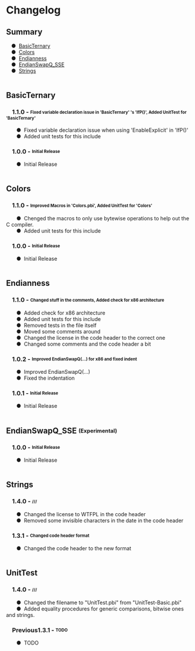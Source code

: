 # Changelog
## Summary
&emsp;●&nbsp;&nbsp;[BasicTernary](#basicternary)<br>
&emsp;●&nbsp;&nbsp;[Colors](#colors)<br>
&emsp;●&nbsp;&nbsp;[Endianness](#endianness)<br>
&emsp;●&nbsp;&nbsp;[EndianSwapQ_SSE](#endianswapq_sse-experimental)<br>
&emsp;●&nbsp;&nbsp;[Strings](#strings)<br>
<br>
## BasicTernary
### &emsp;1.1.0 - <sub><sup>Fixed variable declaration issue in 'BasicTernary' 's 'IfP()', Added UnitTest for 'BasicTernary'</sup></sub>
&emsp;&emsp;●&nbsp;&nbsp;Fixed variable declaration issue when using 'EnableExplicit' in 'IfP()'<br>
&emsp;&emsp;●&nbsp;&nbsp;Added unit tests for this include<br>
### &emsp;1.0.0 - <sub><sup>Initial Release</sup></sub>
&emsp;&emsp;●&nbsp;&nbsp;Initial Release<br>
<br>

## Colors
### &emsp;1.1.0 - <sub><sup>Improved Macros in 'Colors.pbi', Added UnitTest for 'Colors'</sup></sub>
&emsp;&emsp;●&nbsp;&nbsp;Chenged the macros to only use bytewise operations to help out the C compiler.<br>
&emsp;&emsp;●&nbsp;&nbsp;Added unit tests for this include<br>
### &emsp;1.0.0 - <sub><sup>Initial Release</sup></sub>
&emsp;&emsp;●&nbsp;&nbsp;Initial Release<br>
<br>

## Endianness
### &emsp;1.1.0 - <sub><sup>Changed stuff in the comments, Added check for x86 architecture</sup></sub>
&emsp;&emsp;●&nbsp;&nbsp;Added check for x86 architecture<br>
&emsp;&emsp;●&nbsp;&nbsp;Added unit tests for this include<br>
&emsp;&emsp;●&nbsp;&nbsp;Removed tests in the file itself<br>
&emsp;&emsp;●&nbsp;&nbsp;Moved some comments around<br>
&emsp;&emsp;●&nbsp;&nbsp;Changed the license in the code header to the correct one<br>
&emsp;&emsp;●&nbsp;&nbsp;Changed some comments and the code header a bit<br>
### &emsp;1.0.2 - <sub><sup>Improved EndianSwapQ(...) for x86 and fixed indent</sup></sub>
&emsp;&emsp;●&nbsp;&nbsp;Improved EndianSwapQ(...)<br>
&emsp;&emsp;●&nbsp;&nbsp;Fixed the indentation<br>
### &emsp;1.0.1 - <sub><sup>Initial Release</sup></sub>
&emsp;&emsp;●&nbsp;&nbsp;Initial Release<br>
<br>

## EndianSwapQ_SSE <sub><sup>(Experimental)</sup></sub>
### &emsp;1.0.0 - <sub><sup>Initial Release</sup></sub>
&emsp;&emsp;●&nbsp;&nbsp;Initial Release<br>
<br>

## Strings
### &emsp;1.4.0 - <sub><sup>///</sup></sub>
&emsp;&emsp;●&nbsp;&nbsp;Changed the license to WTFPL in the code header<br>
&emsp;&emsp;●&nbsp;&nbsp;Removed some invisible characters in the date in the code header<br>
### &emsp;1.3.1 - <sub><sup>Changed code header format</sup></sub>
&emsp;&emsp;●&nbsp;&nbsp;Changed the code header to the new format<br>
<br>

## UnitTest
### &emsp;1.4.0 - <sub><sup>///</sup></sub>
&emsp;&emsp;●&nbsp;&nbsp;Changed the filename to "UnitTest.pbi" from "UnitTest-Basic.pbi"<br>
&emsp;&emsp;●&nbsp;&nbsp;Added equality procedures for generic comparisons, bitwise ones and strings.<br>
### &emsp;Previous1.3.1 - <sub><sup>TODO</sup></sub>
&emsp;&emsp;●&nbsp;&nbsp;TODO<br>
<br>


